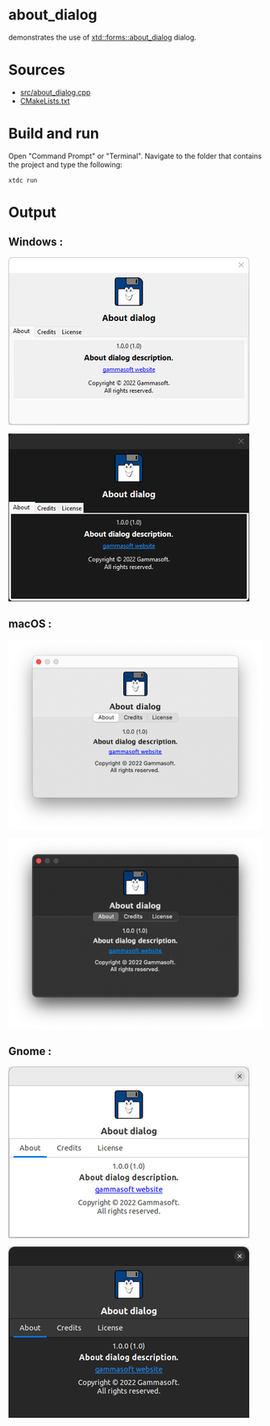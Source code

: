 # about_dialog

demonstrates the use of [xtd::forms::about_dialog](https://codedocs.xyz/gammasoft71/xtd/classxtd_1_1forms_1_1about__dialog.html) dialog.

# Sources

* [src/about_dialog.cpp](src/about_dialog.cpp)
* [CMakeLists.txt](CMakeLists.txt)

# Build and run

Open "Command Prompt" or "Terminal". Navigate to the folder that contains the project and type the following:

```shell
xtdc run
```

# Output

## Windows :

![Screenshot](../../../../docs/pictures/examples/about_dialog_w.png)

![Screenshot](../../../../docs/pictures/examples/about_dialog_wd.png)

## macOS :

![Screenshot](../../../../docs/pictures/examples/about_dialog_m.png)

![Screenshot](../../../../docs/pictures/examples/about_dialog_md.png)

## Gnome :

![Screenshot](../../../../docs/pictures/examples/about_dialog_g.png)

![Screenshot](../../../../docs/pictures/examples/about_dialog_gd.png)

